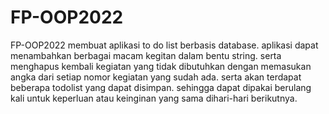 # FP-OOP2022
FP-OOP2022
membuat aplikasi to do list berbasis database.
aplikasi dapat menambahkan berbagai macam kegitan dalam bentu string.
serta menghapus kembali kegiatan yang tidak dibutuhkan dengan memasukan angka dari setiap nomor kegiatan yang sudah ada.
serta akan terdapat beberapa todolist yang dapat disimpan.
sehingga dapat dipakai berulang kali untuk keperluan atau keinginan yang sama dihari-hari berikutnya.
